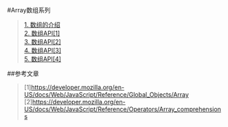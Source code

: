 #Array数组系列
> [1. 数组的介绍](https://github.com/ScholatLouis/JavaScript/blob/master/%5B1%5D%E6%95%B0%E7%BB%84%E7%9A%84%E4%BB%8B%E7%BB%8D.md)  
> [2. 数组API[1]](https://github.com/ScholatLouis/JavaScript/blob/master/%5B2%5D%E6%95%B0%E7%BB%84API%5B1%5D.md)  
> [3. 数组API[2]](https://github.com/ScholatLouis/JavaScript/blob/master/%5B2%5D%E6%95%B0%E7%BB%84API%5B2%5D.md)  
> [4. 数组API[3]](https://github.com/ScholatLouis/JavaScript/blob/master/%5B4%5D%E6%95%B0%E7%BB%84API%5B3%5D.md)  
> [5. 数组API[4]](https://github.com/ScholatLouis/JavaScript/blob/master/%5B4%5D%E6%95%B0%E7%BB%84API%5B4%5D.md)    

##参考文章
> [1]https://developer.mozilla.org/en-US/docs/Web/JavaScript/Reference/Global_Objects/Array
> [2]https://developer.mozilla.org/en-US/docs/Web/JavaScript/Reference/Operators/Array_comprehensions
